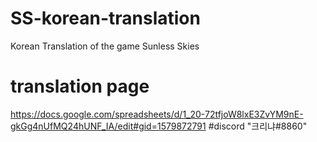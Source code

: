 # SS-korean-translation
Korean Translation of the game Sunless Skies
# translation page
https://docs.google.com/spreadsheets/d/1_20-72tfjoW8lxE3ZvYM9nE-gkGg4nUfMQ24hUNF_IA/edit#gid=1579872791
#discord
"크리냐#8860"
